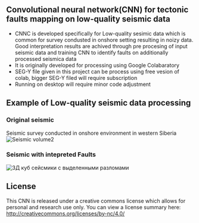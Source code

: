 ## Convolutional neural network(CNN) for tectonic faults mapping on low-quality seismic data
- CNNC is developed specifically for Low-quality sesimic data which is common for survey condusted in onshore setting resulting in noizy data. Good interpretation results are achived through pre procesing of input seismic data and training CNN to identify faults on additionally processed seismica data
- It is originally developed for processing using Google Colabaratory
- SEG-Y file given in this project can be process using free vesion of colab, bigger SEG-Y filed will require subscription
- Running on desktop will require minor code adjustment

## Example of Low-quality seismic data processing

### Original seismic 
Seismic survey conducted in onshore environment in western Siberia
![Seismic volume2](https://user-images.githubusercontent.com/112522254/229543197-cb8bacce-59a6-4559-999a-a2a913135471.jpg)

### Seismic with intepreted Faults
![3Д куб сейсмики с выделенными разломами](https://user-images.githubusercontent.com/112522254/229543328-c5ce7952-9d8d-4546-9de1-d8d5211c92d5.jpg)


## License
This CNN is released under a creative commons license which allows for personal and research use only. 
You can view a license summary here: http://creativecommons.org/licenses/by-nc/4.0/
